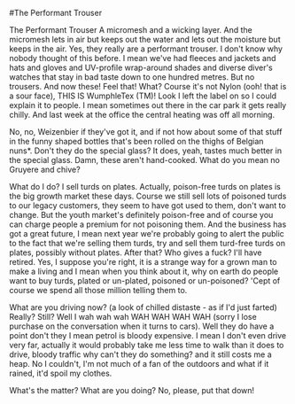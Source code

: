 #The Performant Trouser

The Performant Trouser A micromesh and a wicking layer. And the micromesh lets in air but keeps out the water and lets out the moisture but keeps in the air. Yes, they really are a performant trouser. I don't know why nobody thought of this before. I mean we've had fleeces and jackets and hats and gloves and UV-profile wrap-around shades and diverse diver's watches that stay in bad taste down to one hundred metres. But no trousers. And now these! Feel that! What? Course it's not Nylon (ooh! that is a sour face), THIS IS WumphleTex (TM)! Look I left the label on so I could explain it to people. I mean sometimes out there in the car park it gets really chilly. And last week at the office the central heating was off all morning.

No, no, Weizenbier if they've got it, and if not how about some of that stuff in the funny shaped bottles that's been rolled on the thighs of Belgian nuns*. Don't they do the special glass? It does, yeah, tastes much better in the special glass. Damn, these aren't hand-cooked. What do you mean no Gruyere and chive?

What do I do? I sell turds on plates. Actually, poison-free turds on plates is the big growth market these days. Course we still sell lots of poisoned turds to our legacy customers, they seem to have got used to them, don't want to change. But the youth market's definitely poison-free and of course you can charge people a premium for not poisoning them. And the business has got a great future, I mean next year we're probably going to alert the public to the fact that we're selling them turds, try and sell them turd-free turds on plates, possibly without plates. After that? Who gives a fuck? I'll have retired. Yes, I suppose you're right, it is a strange way for a grown man to make a living and I mean when you think about it, why on earth do people want to buy turds, plated or un-plated, poisoned or un-poisoned? 'Cept of course we spend all those million telling them to.

What are you driving now? (a look of chilled distaste - as if I'd just farted) Really? Still? Well I wah wah wah WAH WAH WAH WAH (sorry I lose purchase on the conversation when it turns to cars). Well they do have a point don't they I mean petrol is bloody expensive. I mean I don't even drive very far, actually it would probably take me less time to walk than it does to drive, bloody traffic why can't they do something? and it still costs me a heap. No I couldn't, I'm not much of a fan of the outdoors and what if it rained, it'd spoil my clothes.

What's the matter? What are you doing? No, please, put that down!